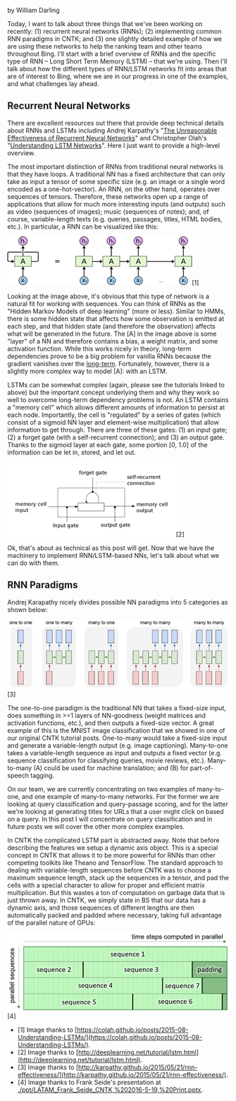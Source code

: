 by William Darling

Today, I want to talk about three things that we've been working on recently: (1) recurrent neural networks (RNNs); (2) implementing common RNN paradigms in CNTK; and (3) one slightly detailed example of how we are using these networks to help the ranking team and other teams throughout Bing. I'll start with a brief overview of RNNs and the specific type of RNN – Long Short Term Memory (LSTM) – that we're using. Then I'll talk about how the different types of RNN/LSTM networks fit into areas that are of interest to Bing, where we are in our progress in one of the examples, and what challenges lay ahead. 

## Recurrent Neural Networks ##
There are excellent resources out there that provide deep technical details about RNNs and LSTMs including Andrej Karpathy's "[The Unreasonable Effectiveness of Recurrent Neural Networks](http://karpathy.github.io/2015/05/21/rnn-effectiveness/)" and Christopher Olah's "[Understanding LSTM Networks](https://colah.github.io/posts/2015-08-Understanding-LSTMs/)". Here I just want to provide a high-level overview. 

The most important distinction of RNNs from traditional neural networks is that they have loops. A traditional NN has a fixed architecture that can only take as input a tensor of some specific size (e.g. an image or a single word encoded as a one-hot-vector). An RNN, on the other hand, operates over sequences of tensors. Therefore, these networks open up a range of applications that allow for much more interesting inputs (and outputs) such as video (sequences of images); music (sequences of notes); and, of course, variable-length texts (e.g. queries, passages, titles, HTML bodies, etc.). In particular, a RNN can be visualized like this: 

![im1](./Articles2/071316_1312_RecurrentNe1.png)[1]

Looking at the image above, it's obvious that this type of network is a natural fit for working with sequences. You can think of RNNs as the "Hidden Markov Models of deep learning" (more or less). Similar to HMMs, there is some hidden state that affects how some observation is emitted at each step, and that hidden state (and therefore the observation) affects what will be generated in the future. The [A] in the image above is some "layer" of a NN and therefore contains a bias, a weight matrix, and some activation function. While this works nicely in theory, long-term dependencies prove to be a big problem for vanilla RNNs because the gradient vanishes over the [long-term](http://www-dsi.ing.unifi.it/~paolo/ps/tnn-94-gradient.pdf). Fortunately, however, there is a slightly more complex way to model [A]: with an LSTM.

LSTMs can be somewhat complex (again, please see the tutorials linked to above) but the important concept underlying them and why they work so well to overcome long-term dependency problems is not. An LSTM contains a "memory cell" which allows different amounts of information to persist at each node. Importantly, the cell is "regulated" by a series of gates (which consist of a sigmoid NN layer and element-wise multiplication) that allow information to get through. There are three of these gates: (1) an input gate; (2) a forget gate (with a self-recurrent connection); and (3) an output gate. Thanks to the sigmoid layer at each gate, some portion [0, 1.0] of the information can be let in, stored, and let out.

![im2](./Articles2/071316_1312_RecurrentNe2.png)[2]

Ok, that's about as technical as this post will get. Now that we have the machinery to implement RNN/LSTM-based NNs, let's talk about what we can do with them. 

## RNN Paradigms  ##
Andrej Karapathy nicely divides possible NN paradigms into 5 categories as shown below: 

![im3](./Articles2/071316_1312_RecurrentNe3.jpg)[3]

The one-to-one paradigm is the traditional NN that takes a fixed-size input, does something in >=1 layers of NN-goodness (weight matrices and activation functions, etc.), and then outputs a fixed-size vector. A great example of this is the MNIST image classification that we showed in one of our original CNTK tutorial posts. One-to-many would take a fixed-size input and generate a variable-length output (e.g. image captioning). Many-to-one takes a variable-length sequence as input and outputs a fixed vector (e.g. sequence classification for classifying queries, movie reviews, etc.). Many-to-many (A) could be used for machine translation; and (B) for part-of-speech tagging.
 
On our team, we are currently concentrating on two examples of many-to-one, and one example of many-to-many networks. For the former we are looking at query classification and query-passage scoring, and for the latter we're looking at generating titles for URLs that a user might click on based on a query. In this post I will concentrate on query classification and in future posts we will cover the other more complex examples.  

In CNTK the complicated LSTM part is abstracted away. Note that before describing the features we setup a dynamic axis object. This is a special concept in CNTK that allows it to be more powerful for RNNs than other competing toolkits like Theano and TensorFlow. The standard approach to dealing with variable-length sequences before CNTK was to choose a maximum sequence length, stack up the sequences in a tensor, and pad the cells with a special character to allow for proper and efficient matrix multiplication. But this wastes a ton of computation on garbage data that is just thrown away. In CNTK, we simply state in BS that our data has a dynamic axis, and those sequences of different lengths are then automatically packed and padded where necessary, taking full advantage of the parallel nature of GPUs: 

![im4](./Articles2/071316_1312_RecurrentNe4.png)[4]

- [1] Image thanks to [https://colah.github.io/posts/2015-08-Understanding-LSTMs/](https://colah.github.io/posts/2015-08-Understanding-LSTMs/). 
- [2] Image thanks to [http://deeplearning.net/tutorial/lstm.html](http://deeplearning.net/tutorial/lstm.html). 
- [3] Image thanks to [http://karpathy.github.io/2015/05/21/rnn-effectiveness/](http://karpathy.github.io/2015/05/21/rnn-effectiveness/). 
- [4] Image thanks to Frank Seide's presentation at [./ppt/LATAM_Frank_Seide_CNTK,%202016-5-19,%20Print.pptx](./ppt/LATAM_Frank_Seide_CNTK,%202016-5-19,%20Print.pptx).
